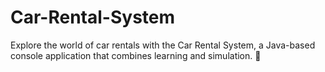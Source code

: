 #  Car-Rental-System
Explore the world of car rentals with the Car Rental System, a Java-based console application that combines learning and simulation. 🌟
